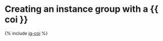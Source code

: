 # Creating an instance group with a {{ coi }}

{% include [ig-coi](../../../_includes/instance-groups/create-coi-vm.md) %}
